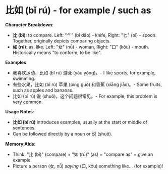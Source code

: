 # **比如 (bǐ rú) - for example / such as**

**Character Breakdown**:  
- **比 (bǐ)**: to compare. Left: "⺈" (bǐ dāo) - knife, Right: "匕" (bǐ) - spoon. Together, originally depicts comparing objects.  
- **如 (rú)**: as, like. Left: "女" (nǚ) - woman, Right: "口" (kǒu) - mouth. Historically means "to conform, to be like".

**Examples**:  
- 我喜欢运动，比如 (bǐ rú) 游泳 (yóu yǒng)。- I like sports, for example, swimming.  
- 有些水果，比如 (bǐ rú) 苹果 (píng guǒ) 和香蕉 (xiāng jiāo)。- Some fruits, such as apples and bananas.  
- 比如 (bǐ rú) 说 (shuō)，这个问题很常见。- For example, this problem is very common.

**Usage Notes**:  
- **比如 (bǐ rú)** introduces examples, usually at the start or middle of sentences.  
- Can be followed directly by a noun or 说 (shuō).

**Memory Aids**:  
- Think: "比 (bǐ)" (compare) + "如 (rú)" (as) = "compare as" = give an example.  
- Picture a person (女, nǚ) *saying* (口, kǒu) something like… (for example)!